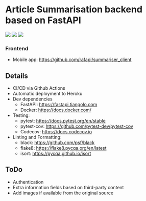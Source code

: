 # Article Summarisation backend based on FastAPI

<p align="left">
     <img src="https://github.com/rafapi/fastapi_text_sum/workflows/Continuous%20Integration%20and%20Delivery/badge.svg?branch=master">
     <img src="https://img.shields.io/github/license/rafapi/mvenv">
     <img src="https://img.shields.io/github/last-commit/rafapi/mvenv">
</p>

### Frontend
* Mobile app: https://github.com/rafapi/summariser_client

## Details
* CI/CD via Github Actions
* Automatic deployment to Heroku
* Dev dependencies
  * FastAPI: https://fastapi.tiangolo.com
  * Docker: https://docs.docker.com/
* Testing:
  * pytest: https://docs.pytest.org/en/stable
  * pytest-cov: https://github.com/pytest-dev/pytest-cov
  * Codecov: https://docs.codecov.io
* Linting and Formatting:
  * black: https://github.com/psf/black
  * flake8: https://flake8.pycqa.org/en/latest
  * isort: https://pycqa.github.io/isort

## ToDo
* Authentication
* Extra information fields based on third-party content
* Add images if available from the original source
